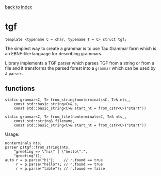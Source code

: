 [back to index](../README.md#overview-of-types)

# tgf

```
template <typename C = char, typename T = C> struct tgf;
```

The simplest way to create a grammar is to use Tau Grammar form which is an EBNF-like language for describing grammars.

Library implements a TGF parser which parses TGF from a string or from a file and it transforms the parsed forest into a `grammar` which can be used by a `parser`.

## functions

```
static grammar<C, T> from_string(nonterminals<C, T>& nts_,
	const std::basic_string<C>& s,
	const std::basic_string<C>& start_nt = from_cstr<C>("start"))
```

```
static grammar<C, T> from_file(nonterminals<C, T>& nts_,
	const std::string& filename,
	const std::basic_string<C>& start_nt = from_cstr<C>("start"))
```

Usage:
```
nonterminals nts;
parser p(tgf::from_string(nts,
	"greeting => \"hi\" | \"hello\".",
	"greeting"));
auto r = p.parse("hi");    // r.found == true
     r = p.parse("hello"); // r.found == true
     r = p.parse("table"); // r.found == false
```
